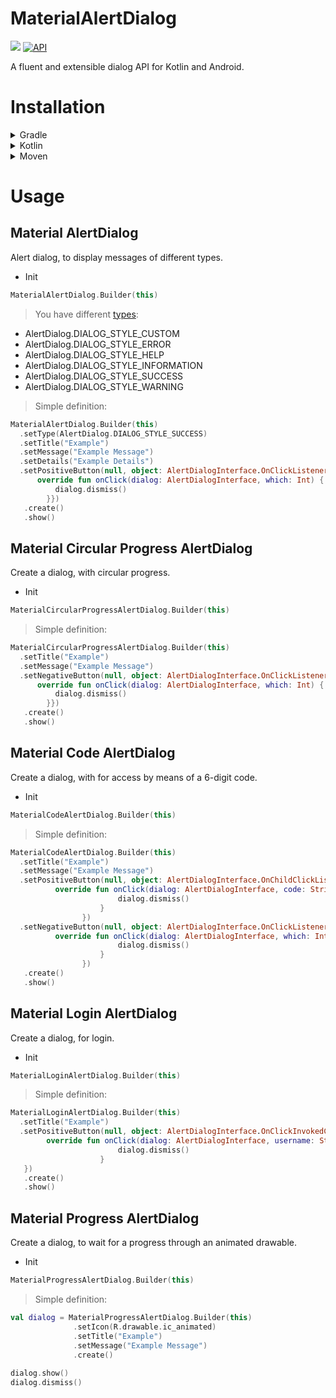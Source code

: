 # MaterialAlertDialog

[![](https://jitpack.io/v/leodan11/MaterialAlertDialog.svg)](https://jitpack.io/#leodan11/MaterialAlertDialog)
[![API](https://img.shields.io/badge/API-24%2B-brightgreen.svg?style=flat)](https://android-arsenal.com/api?level=24)

A fluent and extensible dialog API for Kotlin and Android.

# Installation

<details>
  <summary>Gradle</summary>

- Step 1. Add the JitPack repository to your build file

  Add it in your root build.gradle at the end of repositories:

  ```gradle
  allprojects {
    repositories {
      ...
      maven { url 'https://jitpack.io' }
      }
  }
  ```

- Step 2. Add the dependency
  
  ```kotlin
  dependencies {
    implementation 'com.github.leodan11:MaterialAlertDialog:{latest version}'
  }
  ```
  
</details>

<details>
    <summary>Kotlin</summary>

  - Step 1. Add the JitPack repository to your build file.

    Add it in your root build.gradle at the end of repositories:

    ```kotlin
    repositories {
        ...
        maven(url = "https://jitpack.io")
    }
    ```

- Step 2. Add the dependency
  
    ```gradle
    dependencies {
      implementation("com.github.leodan11:MaterialAlertDialog:${latest version}")
    }
    ```
  
</details>

<details>
    <summary>Moven</summary>

  - Step 1. Add the JitPack repository

    ```xml
    <repositories>
      <repository>
        <id>jitpack.io</id>
        <url>https://jitpack.io</url>
      </repository>
    </repositories>
    ```
    
  - Step 2. Add the dependency

    ```xml
    <dependency>
      <groupId>com.github.leodan11</groupId>
        <artifactId>MaterialAlertDialog</artifactId>
        <version>latest version</version>
     </dependency>
    ```
  
</details>

# Usage

## Material AlertDialog

Alert dialog, to display messages of different types.

- Init

```kotlin
MaterialAlertDialog.Builder(this)
```

> You have different [types](https://github.com/leodan11/MaterialAlertDialog/tree/master/images):
  - AlertDialog.DIALOG_STYLE_CUSTOM
  - AlertDialog.DIALOG_STYLE_ERROR
  - AlertDialog.DIALOG_STYLE_HELP
  - AlertDialog.DIALOG_STYLE_INFORMATION
  - AlertDialog.DIALOG_STYLE_SUCCESS
  - AlertDialog.DIALOG_STYLE_WARNING

> Simple definition:

```kotlin
MaterialAlertDialog.Builder(this)
  .setType(AlertDialog.DIALOG_STYLE_SUCCESS)
  .setTitle("Example")
  .setMessage("Example Message")
  .setDetails("Example Details")
  .setPositiveButton(null, object: AlertDialogInterface.OnClickListener{
      override fun onClick(dialog: AlertDialogInterface, which: Int) {
          dialog.dismiss()
        }})
   .create()
   .show()
```

## Material Circular Progress AlertDialog

Create a dialog, with circular progress.

- Init

```kotlin
MaterialCircularProgressAlertDialog.Builder(this)
```

> Simple definition:

```kotlin
MaterialCircularProgressAlertDialog.Builder(this)
  .setTitle("Example")
  .setMessage("Example Message")
  .setNegativeButton(null, object: AlertDialogInterface.OnClickListener{
      override fun onClick(dialog: AlertDialogInterface, which: Int) {
          dialog.dismiss()
        }})
   .create()
   .show()
```

## Material Code AlertDialog

Create a dialog, with for access by means of a 6-digit code.

- Init

```kotlin
MaterialCodeAlertDialog.Builder(this)
```

> Simple definition:

```kotlin
MaterialCodeAlertDialog.Builder(this)
  .setTitle("Example")
  .setMessage("Example Message")
  .setPositiveButton(null, object: AlertDialogInterface.OnChildClickListenerInput{
          override fun onClick(dialog: AlertDialogInterface, code: String, reason: String, numberDecimal: Double?, valuePercentage: Double?) {
                        dialog.dismiss()
                    }
                })
  .setNegativeButton(null, object: AlertDialogInterface.OnClickListener{
          override fun onClick(dialog: AlertDialogInterface, which: Int) {
                        dialog.dismiss()
                    }
                })
   .create()
   .show()
```

## Material Login AlertDialog

Create a dialog, for login.

- Init

```kotlin
MaterialLoginAlertDialog.Builder(this)
```

> Simple definition:

```kotlin
MaterialLoginAlertDialog.Builder(this)
  .setTitle("Example")
  .setPositiveButton(null, object: AlertDialogInterface.OnClickInvokedCallback{
        override fun onClick(dialog: AlertDialogInterface, username: String, password: String) {
                        dialog.dismiss()
                    }
   })
   .create()
   .show()
```

## Material Progress AlertDialog

Create a dialog, to wait for a progress through an animated drawable.

- Init

```kotlin
MaterialProgressAlertDialog.Builder(this)
```

> Simple definition:

```kotlin
val dialog = MaterialProgressAlertDialog.Builder(this)
              .setIcon(R.drawable.ic_animated)
              .setTitle("Example")
              .setMessage("Example Message")
              .create()
              
dialog.show()
dialog.dismiss()
```

